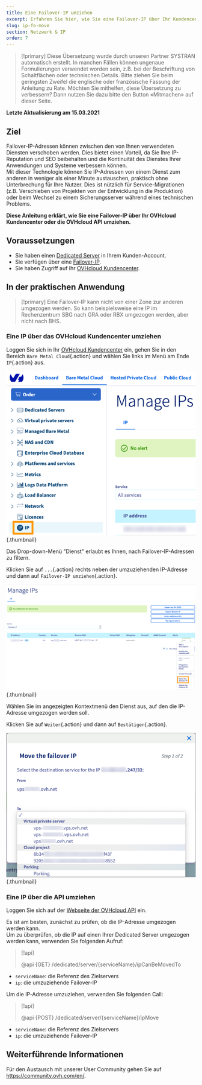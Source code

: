 ```yaml
---
title: Eine Failover-IP umziehen
excerpt: Erfahren Sie hier, wie Sie eine Failover-IP über Ihr Kundencenter oder die OVHcloud API umziehen
slug: ip-fo-move
section: Netzwerk & IP
order: 7
---
```


> [!primary]
> Diese Übersetzung wurde durch unseren Partner SYSTRAN automatisch erstellt. In manchen Fällen können ungenaue Formulierungen verwendet worden sein, z.B. bei der Beschriftung von Schaltflächen oder technischen Details. Bitte ziehen Sie beim geringsten Zweifel die englische oder französische Fassung der Anleitung zu Rate. Möchten Sie mithelfen, diese Übersetzung zu verbessern? Dann nutzen Sie dazu bitte den Button «Mitmachen» auf dieser Seite.
>

**Letzte Aktualisierung am 15.03.2021**

## Ziel

Failover-IP-Adressen können zwischen den von Ihnen verwendeten Diensten verschoben werden. Dies bietet einen Vorteil, da Sie Ihre IP-Reputation und SEO beibehalten und die Kontinuität des Dienstes Ihrer Anwendungen und Systeme verbessern können.<br>
Mit dieser Technologie können Sie IP-Adressen von einem Dienst zum anderen in weniger als einer Minute austauschen, praktisch ohne Unterbrechung für Ihre Nutzer. Dies ist nützlich für Service-Migrationen (z.B. Verschieben von Projekten von der Entwicklung in die Produktion) oder beim Wechsel zu einem Sicherungsserver während eines technischen Problems.

**Diese Anleitung erklärt, wie Sie eine Failover-IP über Ihr OVHcloud Kundencenter oder die OVHcloud API umziehen.**

## Voraussetzungen

- Sie haben einen [Dedicated Server](https://www.ovhcloud.com/de/bare-metal/) in Ihrem Kunden-Account.
- Sie verfügen über eine [Failover-IP](https://www.ovhcloud.com/de/bare-metal/ip/).
- Sie haben Zugriff auf Ihr [OVHcloud Kundencenter](https://www.ovh.com/auth/?action=gotomanager&from=https://www.ovh.de/&ovhSubsidiary=de).

## In der praktischen Anwendung

> [!primary]
> Eine Failover-IP kann nicht von einer Zone zur anderen umgezogen werden. So kann beispielsweise eine IP im Rechenzentrum SBG nach GRA oder RBX umgezogen werden, aber nicht nach BHS.

### Eine IP über das OVHcloud Kundencenter umziehen

Loggen Sie sich in Ihr [OVHcloud Kundencenter](https://www.ovh.com/auth/?action=gotomanager&from=https://www.ovh.de/&ovhSubsidiary=de) ein, gehen Sie in den Bereich `Bare Metal Cloud`{.action} und wählen Sie links im Menü am Ende `IP`{.action} aus.

![Kundencenter](images/manager01.png){.thumbnail}

Das Drop-down-Menü "Dienst" erlaubt es Ihnen, nach Failover-IP-Adressen zu filtern.

Klicken Sie auf `...`{.action} rechts neben der umzuziehenden IP-Adresse und dann auf `Failover-IP umziehen`{.action}.

![Kundencenter](images/manager02.png){.thumbnail}

Wählen Sie im angezeigten Kontextmenü den Dienst aus, auf den die IP-Adresse umgezogen werden soll.

Klicken Sie auf `Weiter`{.action} und dann auf `Bestätigen`{.action}.

![Kundencenter](images/manager03.png){.thumbnail}

### Eine IP über die API umziehen

Loggen Sie sich auf der [Webseite der OVHcloud API](https://api.ovh.com/) ein.

Es ist am besten, zunächst zu prüfen, ob die IP-Adresse umgezogen werden kann.
<br>Um zu überprüfen, ob die IP auf einen Ihrer Dedicated Server umgezogen werden kann, verwenden Sie folgenden Aufruf:

> [!api]
>
> @api {GET} /dedicated/server/{serviceName}/ipCanBeMovedTo
>

- `serviceName`: die Referenz des Zielservers
- `ip`: die umzuziehende Failover-IP

Um die IP-Adresse umzuziehen, verwenden Sie folgenden Call:

> [!api]
>
> @api {POST} /dedicated/server/{serviceName}/ipMove
>

- `serviceName`: die Referenz des Zielservers
- `ip`: die umzuziehende Failover-IP

## Weiterführende Informationen

Für den Austausch mit unserer User Community gehen Sie auf <https://community.ovh.com/en/>.
